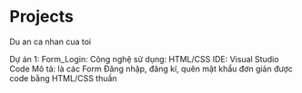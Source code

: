 # Projects
Du an ca nhan cua toi

Dự án 1: Form_Login:
Công nghệ sử dụng: HTML/CSS
IDE: Visual Studio Code
Mô tả: là các Form Đăng nhập, đăng kí, quên mật khẩu đơn giản được code bằng HTML/CSS thuần
